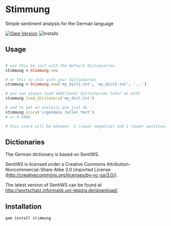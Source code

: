 # Stimmung

Simple sentiment analysis for the German language

[![Gem Version](https://badge.fury.io/rb/stimmung.svg)](http://badge.fury.io/rb/stimmung) ![Installs](http://img.shields.io/gem/dt/stimmung.svg)


## Usage

```ruby

# use this to init with the default dictionaries
stimmung = Stimmung.new

# or this to init with your dictionaries
stimmung = Stimmung.new('my_dict1.txt', 'my_dict2.txt', '...')

# you can always load additional dictionaries later on with
stimmung.load_dictionary('my_dict.txt')

# and to get an analysis you just do
stimmung.score('irgendein toller text')
# => 0.5066 

# this score will be between -1 (super negative) and 1 (super positive)

```

## Dictionaries

The German dictionary is based on SentiWS.

SentiWS is licensed under a Creative Commons Attribution-Noncommercial-Share Alike 3.0 Unported License (http://creativecommons.org/licenses/by-nc-sa/3.0/).

The latest version of SentiWS can be found at http://wortschatz.informatik.uni-leipzig.de/download/.

## Installation

    gem install stimmung
